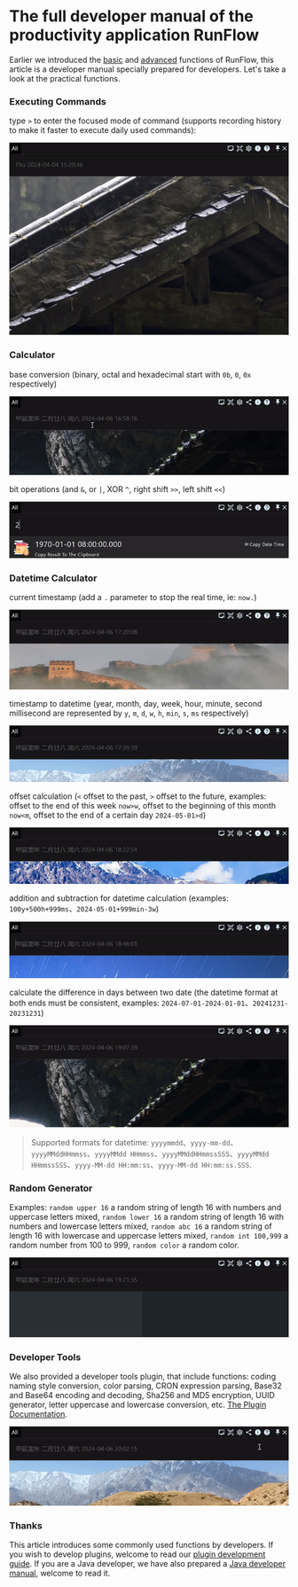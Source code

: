 # The full developer manual of the productivity application RunFlow

Earlier we introduced the [basic](runflow_basic_point.md) and [advanced](runflow_advanced_point.md) functions of RunFlow, this article is a developer manual specially prepared for developers. Let's take a look at the practical functions.

### Executing Commands

type `>` to enter the focused mode of command (supports recording history to make it faster to execute daily used commands):

![exec_command](images/exec_command.gif)

### Calculator

base conversion (binary, octal and hexadecimal start with `0b`, `0`, `0x` respectively)

![calc_binary](images/calc_binary.gif)

bit operations (and `&`, or `|`, XOR `^`, right shift `>>`, left shift `<<`)

![calc_bit](images/calc_bit.gif)

### Datetime Calculator

current timestamp (add a `.` parameter to stop the real time, ie: `now.`)

![calc_date_now](images/calc_date_now.gif)

timestamp to datetime (year, month, day, week, hour, minute, second millisecond are represented by `y`, `m`, `d`, `w`, `h`, `min`, `s`, `ms` respectively)

![calc_timestamp](images/calc_timestamp.gif)

offset calculation (`<` offset to the past, `>` offset to the future, examples: offset to the end of this week `now>w`, offset to the beginning of this month `now<m`, offset to the end of a certain day `2024-05-01>d`)

![calc_date_offset](images/calc_date_offset.gif)

addition and subtraction for datetime calculation (examples: `100y+500h+999ms`、`2024-05-01+999min-3w`)

![calc_date](images/calc_date.gif)

calculate the difference in days between two date (the datetime format at both ends must be consistent, examples: `2024-07-01-2024-01-01`、`20241231-20231231`)

![calc_day_between](images/calc_day_between.gif)

> Supported formats for datetime: `yyyymmdd`、`yyyy-mm-dd`、`yyyyMMddHHmmss`、`yyyyMMdd HHmmss`、`yyyyMMddHHmmssSSS`、`yyyyMMdd HHmmssSSS`、`yyyy-MM-dd HH:mm:ss`、`yyyy-MM-dd HH:mm:ss.SSS`.

### Random Generator

Examples: `random upper 16` a random string of length 16 with numbers and uppercase letters mixed, `random lower 16` a random string of length 16 with numbers and lowercase letters mixed, `random abc 16` a random string of length 16 with lowercase and uppercase letters mixed, `random int 100,999` a random number from 100 to 999, `random color` a random color.

![random_generator](images/random_generator.gif)

### Developer Tools

We also provided a developer tools plugin, that include functions: coding naming style conversion, color parsing, CRON expression parsing, Base32 and Base64 encoding and decoding, Sha256 and MD5 encryption, UUID generator, letter uppercase and lowercase conversion, etc. [The Plugin Documentation](https://myrest.top/store/plugin?id=top.myrest.myflow.developer).

![plugin_developer_tools](images/plugin_developer_tools.gif)

### Thanks

This article introduces some commonly used functions by developers. If you wish to develop plugins, welcome to read our [plugin development guide](https://myrest.top/guide/myflow/plugin). If you are a Java developer, we have also prepared a [Java developer manual](runflow_java_developer_point.md), welcome to read it.
